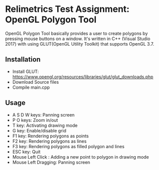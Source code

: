 # Relimetrics Test Assignment: OpenGL Polygon Tool

OpenGL Polygon Tool basically provides a user to create polygons by pressing
mouse buttons on a window. It's written in C++ (Visual Studio 2017) with using GLUT(OpenGL Utility Toolkit) that supports OpenGL 3.7.

## Installation

- Install GLUT: https://www.opengl.org/resources/libraries/glut/glut_downloads.php
- Download Source files 
- Compile main.cpp

## Usage
- A S D W keys: 		Panning screen
- P O keys: 			Zoom in/out
- T key: 			Activating drawing mode
- G key: 			Enable/disable grid
- F1 key:			Rendering polygons as points
- F2 key:			Rendering polygons as lines
- F3 key:			Rendering polygons as filled polygon and lines
- ESC key:			Quit
- Mouse Left Click :		Adding a new point to polygon in drawing mode
- Mouse Left Dragging:		Panning screen

